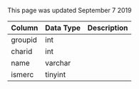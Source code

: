 This page was updated September 7 2019

| Column  | Data Type | Description |
| ------- | --------- | ----------- |
| groupid | int       |             |
| charid  | int       |             |
| name    | varchar   |             |
| ismerc  | tinyint   |             |